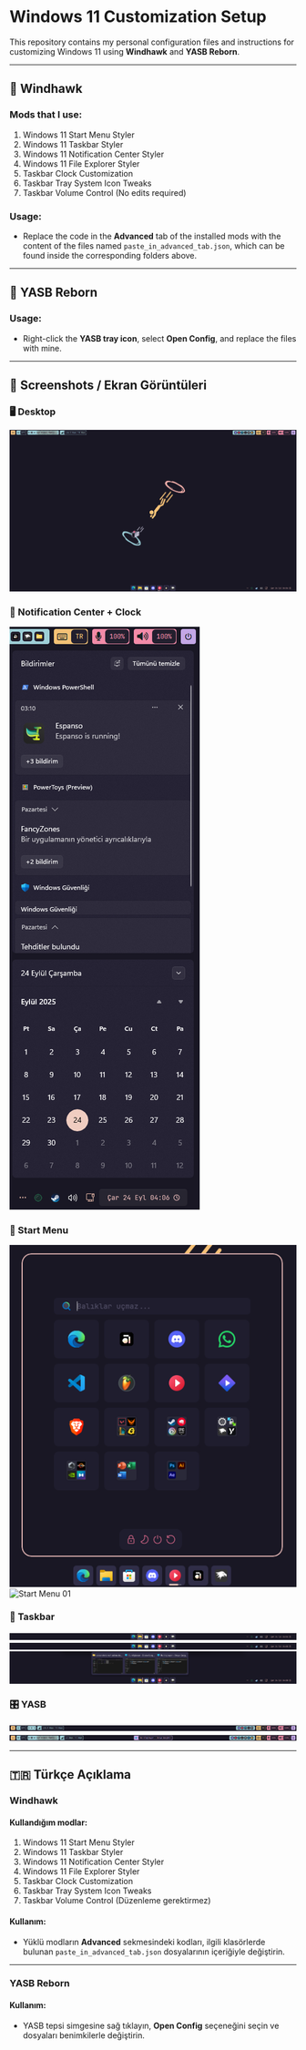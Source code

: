 # Windows 11 Customization Setup

This repository contains my personal configuration files and instructions for customizing Windows 11 using **Windhawk** and **YASB Reborn**.

---

## 🚀 Windhawk

### Mods that I use:
1. Windows 11 Start Menu Styler  
2. Windows 11 Taskbar Styler  
3. Windows 11 Notification Center Styler  
4. Windows 11 File Explorer Styler  
5. Taskbar Clock Customization  
6. Taskbar Tray System Icon Tweaks  
7. Taskbar Volume Control (No edits required)  

### Usage:
- Replace the code in the **Advanced** tab of the installed mods with the content of the files named `paste_in_advanced_tab.json`, which can be found inside the corresponding folders above.

---

## 🎨 YASB Reborn

### Usage:
- Right-click the **YASB tray icon**, select **Open Config**, and replace the files with mine.

---

## 📸 Screenshots / Ekran Görüntüleri

### 🖥️ Desktop
![Desktop](screenshots/desktop.png)

### 🔔 Notification Center + Clock
![Notification Center](screenshots/notification_center_plus_clock.png)

### 📂 Start Menu
![Start Menu 00](screenshots/start_menu-00.png)  
![Start Menu 01](screenshots/start_menu-01.png)

### 📌 Taskbar
![Taskbar 00](screenshots/taskbar-00.png)  
![Taskbar 01](screenshots/taskbar-01.png)  
![Taskbar 02](screenshots/taskbar-02.png)

### 🎛️ YASB
![YASB 00](screenshots/yasb-00.png)  
![YASB 01](screenshots/yasb-01.png)

---

## 🇹🇷 Türkçe Açıklama

### Windhawk

#### Kullandığım modlar:
1. Windows 11 Start Menu Styler  
2. Windows 11 Taskbar Styler  
3. Windows 11 Notification Center Styler  
4. Windows 11 File Explorer Styler  
5. Taskbar Clock Customization  
6. Taskbar Tray System Icon Tweaks  
7. Taskbar Volume Control (Düzenleme gerektirmez)  

#### Kullanım:
- Yüklü modların **Advanced** sekmesindeki kodları, ilgili klasörlerde bulunan `paste_in_advanced_tab.json` dosyalarının içeriğiyle değiştirin.  

---

### YASB Reborn

#### Kullanım:
- YASB tepsi simgesine sağ tıklayın, **Open Config** seçeneğini seçin ve dosyaları benimkilerle değiştirin.  

